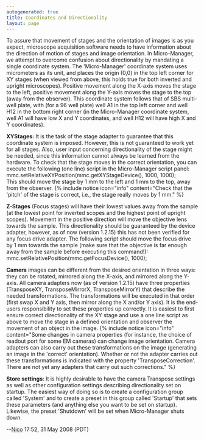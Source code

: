 ```yaml
---
autogenerated: true
title: Coordinates and Directionality
layout: page
---
```


To assure that movement of stages and the orientation of images is as
you expect, microscope acquisition software needs to have information
about the direction of motion of stages and image orientation. In
Micro-Manager, we attempt to overcome confusion about directionality by
mandating a single coordinate system. The 'Micro-Manager' coordinate
system uses micrometers as its unit, and places the origin (0,0) in the
top left corner for XY stages (when viewed from above, this holds true
for both inverted and upright microscopes). Positive movement along the
X-axis moves the stage to the left, positive movement along the Y-axis
moves the stage to the top (away from the observer). This coordinate
system follows that of SBS multi-well plate, with (for a 96 well plate)
well A1 in the top left corner and well H12 in the bottom right corner
(in the Micro-Manager coordinate system, well A1 will have low X and Y
coordinates, and well H12 will have high X and Y coordinates).

**XYStages:** It is the task of the stage adapter to guarantee that this
coordinate system is imposed. However, this is not guaranteed to work
yet for all stages. Also, user input concerning directionality of the
stage might be needed, since this information cannot always be learned
from the hardware. To check that the stage moves in the correct
orientation, you can execute the following (one line) script in the
Micro-Manager script panel:  
mmc.setRelativeXYPosition(mmc.getXYStageDevice(), 1000, 1000);  
This should move the stage by 1 mm to the left and 1 mm to the top, away
from the observer.
{% include notice icon="info" content="Check that the 'pitch' of the stage is correct, i.e., the stage really moves by 1 mm." %}

**Z-Stages** (Focus stages) will have their lowest values away from the
sample (at the lowest point for inverted scopes and the highest point of
upright scopes). Movement in the positive direction will move the
objective lens towards the sample. This directionality should be
guaranteed by the device adapter, however, as of now (version 1.2.15)
this has not been verified for any focus drive adapter. The following
script should move the focus drive by 1 mm towards the sample (make sure
that the objective is far enough away from the sample before executing
this command!):  
mmc.setRelativePosition(mmc.getFocusDevice(), 1000);

**Camera** images can be different from the desired orientation in three
ways: they can be rotated, mirrored along the X-axis, and mirrored along
the Y-axis. All camera adapters now (as of version 1.2.15) have three
properties (TransposeXY, TransposeMirrorX, TransposeMirrorY) that
describe the needed transformations. The transformations will be
executed in that order (first swap X and Y axis, then mirror along the X
and/or Y axis). It is the end-users responsibility to set these
properties up correctly. It is easiest to first ensure correct
directionality of the XY stage and use a one line script as above to
move the stage in a defined orientation and observer the movement of an
object in the image.
{% include notice icon="info" content="Some changes in camera properties (for instance, the choice of readout port for some EM cameras) can change image orientation.  Camera adapters can also carry out these transformations on the image (generating an image in the 'correct' orientation).  Whether or not the adapter carries out these transformations is indicated with the property 'TransposeCorrection'.  There are not yet any adapters that carry out such corrections." %}

**Store settings**: It is highly desirable to have the camera Transpose
settings as well as other configuration settings describing
directionality set on startup. The easiest way of doing so is to create
a configuration group called 'System' and to create a preset in this
group called 'Startup' that sets these parameters (and anything else you
want to be set on startup). Likewise, the preset 'Shutdown' will be set
when Micro-Manager shuts down.

--[Nico](User:Nico "wikilink") 17:52, 31 May 2008 (PDT)

